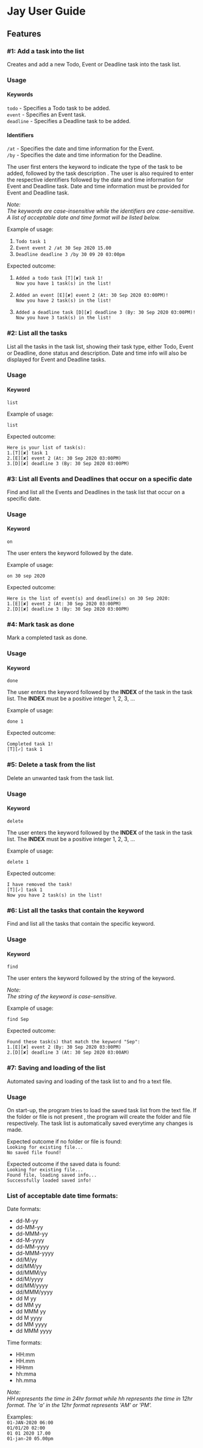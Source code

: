 # Jay User Guide

## Features 

### \#1: Add a task into the list
Creates and add a new Todo, Event or Deadline task into the task list.

### Usage

#### Keywords
`todo` - Specifies a Todo task to be added.<br/>
`event` - Specifies an Event task.<br/>
`deadline` - Specifies a Deadline task to be added.

#### Identifiers
`/at` - Specifies the date and time information for the Event.<br/>
`/by` - Specifies the date and time information for the Deadline.

The user first enters the keyword to indicate the type of the task to be added, followed by the task description
. The user is also required to enter the respective identifiers followed by the date and time information for Event and
 Deadline task. Date and time information must be provided for Event and Deadline task.

*Note:*<br/>
*The keywords are case-insensitive while the identifiers are case-sensitive. A list of acceptable date and time
 format will be listed below.*

Example of usage: 

1. `Todo task 1`<br/>
2. `Event event 2 /at 30 Sep 2020 15.00`<br/>
3. `Deadline deadline 3 /by 30 09 20 03:00pm`<br/>

Expected outcome:

1. `Added a todo task [T][✘] task 1!`<br/>
`Now you have 1 task(s) in the list!`

2. `Added an event [E][✘] event 2 (At: 30 Sep 2020 03:00PM)!`<br/>
`Now you have 2 task(s) in the list!`

3. `Added a deadline task [D][✘] deadline 3 (By: 30 Sep 2020 03:00PM)!`<br/>
`Now you have 3 task(s) in the list!`

### \#2: List all the tasks
List all the tasks in the task list, showing their task type, either Todo, Event or Deadline, done status and
 description. Date and time info will also be displayed for Event and Deadline tasks. 

### Usage

#### Keyword
`list`

Example of usage:

`list`

Expected outcome:

`Here is your list of task(s):`<br/>
`1.[T][✘] task 1`<br/>
`2.[E][✘] event 2 (At: 30 Sep 2020 03:00PM)`<br/>
`3.[D][✘] deadline 3 (By: 30 Sep 2020 03:00PM)`

### \#3: List all Events and Deadlines that occur on a specific date
Find and list all the Events and Deadlines in the task list that occur on a specific date.

### Usage

#### Keyword
`on`

The user enters the keyword followed by the date.

Example of usage:

`on 30 sep 2020`

Expected outcome:

`Here is the list of event(s) and deadline(s) on 30 Sep 2020:`<br/>
`1.[E][✘] event 2 (At: 30 Sep 2020 03:00PM)`<br/>
`2.[D][✘] deadline 3 (By: 30 Sep 2020 03:00PM)`

### \#4: Mark task as done
Mark a completed task as done.

### Usage

#### Keyword
`done`

The user enters the keyword followed by the <b>INDEX</b> of the task in the task list.  The <b>INDEX</b> must be a
 positive integer 1, 2, 3, … 

Example of usage:

`done 1`

Expected outcome:

`Completed task 1!`<br/>
`[T][✓] task 1`

### \#5: Delete a task from the list
Delete an unwanted task from the task list.

### Usage

#### Keyword
`delete`

The user enters the keyword followed by the <b>INDEX</b> of the task in the task list.  The <b>INDEX</b> must be a
 positive integer 1, 2, 3, … 

Example of usage:

`delete 1`

Expected outcome:

`I have removed the task!`<br/>
`[T][✓] task 1`<br/>
`Now you have 2 task(s) in the list!`

### \#6: List all the tasks that contain the keyword
Find and list all the tasks that contain the specific keyword.

### Usage

#### Keyword
`find`

The user enters the keyword followed by the string of the keyword.

*Note:*<br/>
*The string of the keyword is case-sensitive.*

Example of usage:

`find Sep`

Expected outcome:

`Found these task(s) that match the keyword "Sep":`<br/>
`1.[E][✘] event 2 (By: 30 Sep 2020 03:00PM)`<br/>
`2.[D][✘] deadline 3 (At: 30 Sep 2020 03:00AM)`

### \#7: Saving and loading of the list
Automated saving and loading of the task list to and fro a text file.

### Usage

On start-up, the program tries to load the saved task list from the text file. If the folder or file is not present
, the program will create the folder and file respectively. The task list is automatically saved everytime any
 changes is made.

Expected outcome if no folder or file is found: <br/>
`Looking for existing file...`<br/>
`No saved file found!`

Expected outcome if the saved data is found: <br/>
`Looking for existing file...`<br/>
`Found file, loading saved info...` <br/>
`Successfully loaded saved info!`

### List of acceptable date time formats:
Date formats: 
* dd-M-yy
* dd-MM-yy
* dd-MMM-yy
* dd-M-yyyy
* dd-MM-yyyy
* dd-MMM-yyyy
* dd/M/yy
* dd/MM/yy
* dd/MMM/yy
* dd/M/yyyy
* dd/MM/yyyy
* dd/MMM/yyyy
* dd M yy
* dd MM yy
* dd MMM yy
* dd M yyyy
* dd MM yyyy
* dd MMM yyyy

Time formats:
* HH:mm
* HH.mm
* HHmm
* hh:mma
* hh.mma

*Note:*<br/>
*HH represents the time in 24hr format while hh represents the time in 12hr format. The 'a' in the 12hr format
 represents 'AM' or 'PM'.*

Examples:<br/>
`01-JAN-2020 06:00`<br/>
`01/01/20 02:00`<br/>
`01 01 2020 17.00`<br/>
`01-jan-20 05.00pm`